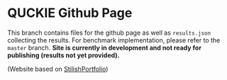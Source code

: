 # QUCKIE Github Page
This branch contains files for the github page as well as `results.json` collecting the results. For benchmark implementation, please refer to the `master` branch. **Site is currently in development and not ready for publishing (results not yet provided).**

(Website based on [StilishPortfolio](https://startbootstrap.com/theme/stylish-portfolio/))